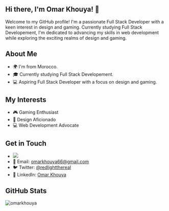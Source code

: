 ## Hi there, I'm Omar Khouya! 👋

Welcome to my GitHub profile! I'm a passionate Full Stack Developer with a keen interest in design and gaming. Currently studying Full Stack Developement, I'm dedicated to advancing my skills in web development while exploring the exciting realms of design and gaming.

## About Me

- 🌍 I'm from Morocco.
- 🎓 Currently studying Full Stack Developement.
- 💻 Aspiring Full Stack Developer with a focus on design and gaming.

## My Interests

- 🎮 Gaming Enthusiast
- 🎨 Design Aficionado
- 💻 Web Development Advocate

## Get in Touch
- ![](https://komarev.com/ghpvc/?username=OmarKhouya&abbreviated=true)
- 📧 Email: omarkhouya66@gmail.com
- 🐦 Twitter: [@redlightthereal](https://twitter.com/redlightthereal)
- 💼 LinkedIn: [Omar Khouya](https://www.linkedin.com/in/omar-khouya-ba8930233/)


## GitHub Stats
<p><img align="center" src="https://github-readme-stats.vercel.app/api/top-langs?username=omarkhouya&show_icons=true&locale=en&layout=compact" alt="omarkhouya" /></p>

